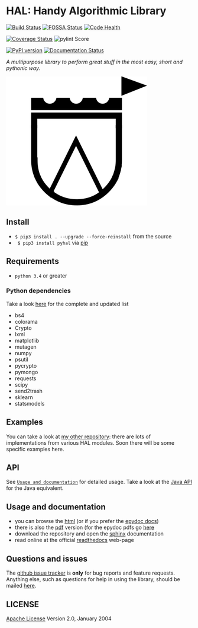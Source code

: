 # HAL: Handy Algorithmic Library

[![Build Status](https://travis-ci.org/sirfoga/pyhal.svg?branch=master)](https://travis-ci.org/sirfoga/pyhal) [![FOSSA Status](https://app.fossa.io/api/projects/git%2Bhttps%3A%2F%2Fgithub.com%2Fsirfoga%2Fpyhal.svg?type=shield)](https://app.fossa.io/projects/git%2Bhttps%3A%2F%2Fgithub.com%2Fsirfoga%2Fpyhal?ref=badge_shield) [![Code Health](https://landscape.io/github/sirfoga/pyhal/master/landscape.svg?style=flat)](https://landscape.io/github/sirfoga/hal/master)
 
[![Coverage Status](https://coveralls.io/repos/github/sirfoga/pyhal/badge.svg?branch=master)](https://coveralls.io/github/sirfoga/pyhal?branch=master)
![pylint Score](https://mperlet.de/pybadge/badges/8.78.svg)

[![PyPI version](https://badge.fury.io/py/PyHal.svg)](https://pypi.org/project/PyHal/) [![Documentation Status](https://readthedocs.org/projects/pyhal/badge/?version=latest)](http://pyhal.readthedocs.io/en/latest/?badge=latest)

<!-- [![Stories in Ready](https://badge.waffle.io/sirfoga/hal.svg?label=ready&title=Ready)](http://waffle.io/sirfoga/hal) -->

*A multipurpose library to perform great stuff in the most easy, short and pythonic way.*

![screenshot](logo.png)

## Install
- ``` $ pip3 install . --upgrade --force-reinstall ``` from the source
- ``` $ pip3 install pyhal``` via [pip](https://pypi.org/project/PyHal/)

## Requirements
- ```python 3.4``` or greater

### Python dependencies
Take a look [here](https://github.com/sirfoga/pyhal/blob/master/setup.py#L58) for the complete and updated list
- bs4
- colorama
- Crypto
- lxml
- matplotlib
- mutagen
- numpy
- psutil
- pycrypto
- pymongo
- requests
- scipy
- send2trash
- sklearn
- statsmodels

## Examples
You can take a look at [my other repository](https://github.com/sirfoga/pymisc/tree/master/misc): there are lots of implementations from various HAL modules.
Soon there will be some specific examples here.


## API
See [```Usage and documentation```](#usage-and-documentation) for detailed usage.
Take a look at the [Java API](https://github.com/sirfoga/jhal) for the Java equivalent.


## Usage and documentation
- you can browse the [html](docs/doxygen/html/index.html) (or if you prefer the [epydoc docs](docs/epydoc/html/index.html))
- there is also the [pdf](docs/doxygen/pdf/api.pdf) version (for the epydoc pdfs go [here](docs/epydoc/pdf)
- download the repository and open the [sphinx](docs/sphinx/_build/html/index.html) documentation
- read online at the official [readthedocs](http://pyhal.readthedocs.io) web-page


## Questions and issues
The [github issue tracker](https://github.com/sirfoga/pyhal/issues) is **only** for bug reports and feature requests. Anything else, such as questions for help in using the library, should be mailed [here](mailto:sirfoga@protonmail.com).


## LICENSE
[Apache License](http://www.apache.org/licenses/LICENSE-2.0) Version 2.0, January 2004



